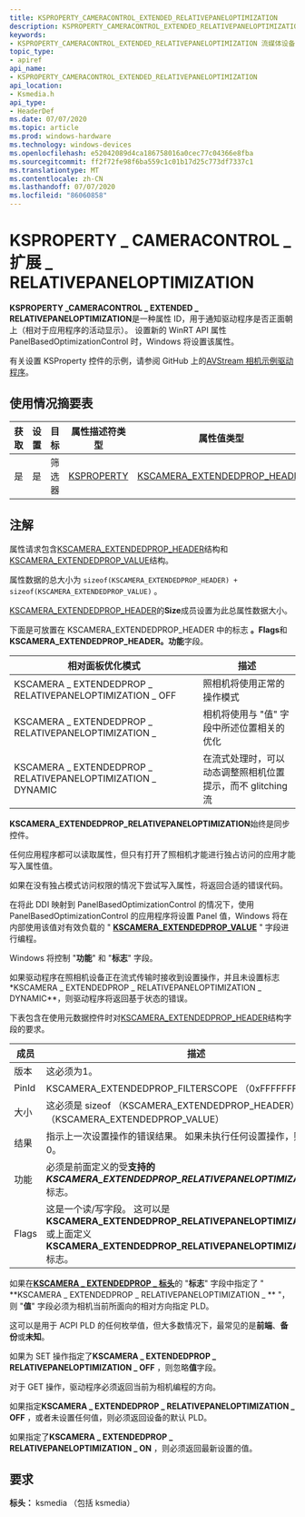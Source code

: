 ```yaml
---
title: KSPROPERTY_CAMERACONTROL_EXTENDED_RELATIVEPANELOPTIMIZATION
description: KSPROPERTY_CAMERACONTROL_EXTENDED_RELATIVEPANELOPTIMIZATION 是一种属性 ID，用于通知驱动程序相对于应用程序的活动显示，照相机是否正面朝上。
keywords:
- KSPROPERTY_CAMERACONTROL_EXTENDED_RELATIVEPANELOPTIMIZATION 流媒体设备
topic_type:
- apiref
api_name:
- KSPROPERTY_CAMERACONTROL_EXTENDED_RELATIVEPANELOPTIMIZATION
api_location:
- Ksmedia.h
api_type:
- HeaderDef
ms.date: 07/07/2020
ms.topic: article
ms.prod: windows-hardware
ms.technology: windows-devices
ms.openlocfilehash: e52042089d4ca186758016a0cec77c04366e8fba
ms.sourcegitcommit: ff2f72fe98f6ba559c1c01b17d25c773df7337c1
ms.translationtype: MT
ms.contentlocale: zh-CN
ms.lasthandoff: 07/07/2020
ms.locfileid: "86060858"
---
```

# <a name="ksproperty_cameracontrol_extended_relativepaneloptimization"></a>KSPROPERTY \_ CAMERACONTROL \_ 扩展 \_ RELATIVEPANELOPTIMIZATION

**KSPROPERTY \_CAMERACONTROL \_ EXTENDED \_ RELATIVEPANELOPTIMIZATION**是一种属性 ID，用于通知驱动程序是否正面朝上（相对于应用程序的活动显示）。 设置新的 WinRT API 属性 PanelBasedOptimizationControl 时，Windows 将设置该属性。

有关设置 KSProperty 控件的示例，请参阅 GitHub 上的[AVStream 相机示例驱动程序](https://github.com/microsoft/Windows-driver-samples/tree/master/avstream/avscamera)。

## <a name="usage-summary-table"></a>使用情况摘要表

| 获取 | 设置 | 目标 | 属性描述符类型 | 属性值类型 |
|--|--|--|--|--|
| 是 | 是 | 筛选器 | [KSPROPERTY](https://docs.microsoft.com/previous-versions/ff564262(v=vs.85)) | [KSCAMERA_EXTENDEDPROP_HEADER](https://docs.microsoft.com/windows-hardware/drivers/ddi/content/ksmedia/ns-ksmedia-tagkscamera_extendedprop_header) |

## <a name="remarks"></a>注解

属性请求包含[KSCAMERA_EXTENDEDPROP_HEADER](https://docs.microsoft.com/windows-hardware/drivers/ddi/content/ksmedia/ns-ksmedia-tagkscamera_extendedprop_header)结构和[KSCAMERA_EXTENDEDPROP_VALUE](https://docs.microsoft.com/windows-hardware/drivers/ddi/content/ksmedia/ns-ksmedia-tagkscamera_extendedprop_value)结构。

属性数据的总大小为 `sizeof(KSCAMERA_EXTENDEDPROP_HEADER) + sizeof(KSCAMERA_EXTENDEDPROP_VALUE)` 。

[KSCAMERA_EXTENDEDPROP_HEADER](https://docs.microsoft.com/windows-hardware/drivers/ddi/content/ksmedia/ns-ksmedia-tagkscamera_extendedprop_header)的**Size**成员设置为此总属性数据大小。

下面是可放置在 KSCAMERA_EXTENDEDPROP_HEADER 中的标志 **。Flags**和**KSCAMERA_EXTENDEDPROP_HEADER。功能**字段。

| 相对面板优化模式 | 描述 |
|--|--|
| KSCAMERA \_ EXTENDEDPROP \_ RELATIVEPANELOPTIMIZATION \_ OFF | 照相机将使用正常的操作模式 |
| KSCAMERA \_ EXTENDEDPROP \_ RELATIVEPANELOPTIMIZATION \_ | 相机将使用与 "值" 字段中所述位置相关的优化 |
| KSCAMERA \_ EXTENDEDPROP \_ RELATIVEPANELOPTIMIZATION \_ DYNAMIC | 在流式处理时，可以动态调整照相机位置提示，而不 glitching 流 |

**KSCAMERA_EXTENDEDPROP_RELATIVEPANELOPTIMIZATION**始终是同步控件。

任何应用程序都可以读取属性，但只有打开了照相机才能进行独占访问的应用才能写入属性值。

如果在没有独占模式访问权限的情况下尝试写入属性，将返回合适的错误代码。

在将此 DDI 映射到 PanelBasedOptimizationControl 的情况下，使用 PanelBasedOptimizationControl 的应用程序将设置 Panel 值，Windows 将在内部使用该值对有效负载的 " [**KSCAMERA_EXTENDEDPROP_VALUE**](https://docs.microsoft.com/windows-hardware/drivers/ddi/content/ksmedia/ns-ksmedia-tagkscamera_extendedprop_value) " 字段进行编程。

Windows 将控制 "**功能**" 和 "**标志**" 字段。

如果驱动程序在照相机设备正在流式传输时接收到设置操作，并且未设置标志*KSCAMERA \_ EXTENDEDPROP \_ RELATIVEPANELOPTIMIZATION \_ DYNAMIC**，则驱动程序将返回基于状态的错误。

下表包含在使用元数据控件时对[KSCAMERA_EXTENDEDPROP_HEADER](https://docs.microsoft.com/windows-hardware/drivers/ddi/content/ksmedia/ns-ksmedia-tagkscamera_extendedprop_header)结构字段的要求。

| 成员 | 描述 |
|--|--|
| 版本 | 这必须为1。 |
| PinId | KSCAMERA_EXTENDEDPROP_FILTERSCOPE （0xFFFFFFFF） |
| 大小 | 这必须是 sizeof （KSCAMERA_EXTENDEDPROP_HEADER） + sizeof （KSCAMERA_EXTENDEDPROP_VALUE） |
| 结果 | 指示上一次设置操作的错误结果。 如果未执行任何设置操作，则此必须为0。 |
| 功能 | 必须是前面定义的受**支持的** ***KSCAMERA_EXTENDEDPROP_RELATIVEPANELOPTIMIZATION_XXX***标志。 |
| Flags | 这是一个读/写字段。 这可以是**KSCAMERA_EXTENDEDPROP_RELATIVEPANELOPTIMIZATION_ON**或上面定义**KSCAMERA_EXTENDEDPROP_RELATIVEPANELOPTIMIZATION_OFF**标志。 |

如果在[**KSCAMERA \_ EXTENDEDPROP \_ 标头**](https://docs.microsoft.com/windows-hardware/drivers/ddi/content/ksmedia/ns-ksmedia-tagkscamera_extendedprop_header)的 "**标志**" 字段中指定了 " **KSCAMERA \_ EXTENDEDPROP \_ RELATIVEPANELOPTIMIZATION \_ ** "，则 "**值**" 字段必须为相机当前所面向的相对方向指定 PLD。

这可以是用于 ACPI PLD 的任何枚举值，但大多数情况下，最常见的是**前端**、**备份**或**未知**。

如果为 SET 操作指定了**KSCAMERA \_ EXTENDEDPROP \_ RELATIVEPANELOPTIMIZATION \_ OFF** ，则忽略**值**字段。

对于 GET 操作，驱动程序必须返回当前为相机编程的方向。

如果指定**KSCAMERA \_ EXTENDEDPROP \_ RELATIVEPANELOPTIMIZATION \_ OFF** ，或者未设置任何值，则必须返回设备的默认 PLD。

如果指定了**KSCAMERA \_ EXTENDEDPROP \_ RELATIVEPANELOPTIMIZATION \_ ON** ，则必须返回最新设置的值。

## <a name="requirements"></a>要求

**标头：** ksmedia （包括 ksmedia）
